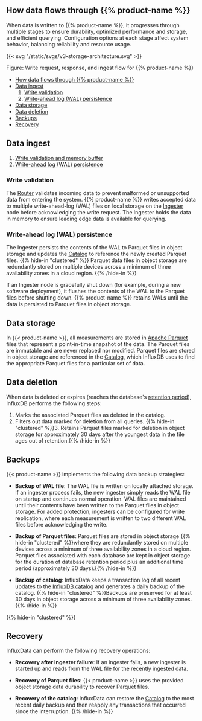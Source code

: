 ## How data flows through {{% product-name %}}

When data is written to {{% product-name %}}, it progresses through multiple stages to ensure durability, optimized performance and storage, and efficient querying. Configuration options at each stage affect system behavior, balancing reliability and resource usage.

{{< svg "/static/svgs/v3-storage-architecture.svg" >}}

<span class="caption">Figure: Write request, response, and ingest flow for {{% product-name %}}</span>

- [How data flows through {{% product-name %}}](#how-data-flows-through--product-name-)
- [Data ingest](#data-ingest)
  1. [Write validation](#write-validation)
  2. [Write-ahead log (WAL) persistence](#write-ahead-log-wal-persistence)
- [Data storage](#data-storage)
- [Data deletion](#data-deletion)
- [Backups](#backups)
- [Recovery](#recovery)

## Data ingest

1. [Write validation and memory buffer](#write-validation-and-memory-buffer)
2. [Write-ahead log (WAL) persistence](#write-ahead-log-wal-persistence)

### Write validation

The [Router](/influxdb3/version/reference/internals/storage-engine/#router) validates incoming data to prevent malformed or unsupported data from entering the system.
{{% product-name %}} writes accepted data to multiple write-ahead-log (WAL) files on local
storage on the [Ingester](/influxdb3/version/reference/internals/storage-engine/#ingester) node before acknowledging the write request.
The Ingester holds the data in memory to ensure leading edge data is available for querying.

### Write-ahead log (WAL) persistence 

The Ingester persists the contents of
the WAL to Parquet files in object storage and updates the [Catalog](/influxdb3/version/reference/internals/storage-engine/#catalog) to
reference the newly created Parquet files.
{{% hide-in "clustered" %}}
Parquet data files in object storage are redundantly stored on multiple devices
across a minimum of three availability zones in a cloud region.
{{% /hide-in %}}

If an Ingester node is gracefully shut down (for example, during a new software deployment), it flushes the contents of the WAL to the Parquet files before shutting down.
{{% product-name %}} retains WALs until the data is persisted to Parquet files in object storage.

## Data storage

In {{< product-name >}}, all measurements are stored in
[Apache Parquet](https://parquet.apache.org/) files that represent a
point-in-time snapshot of the data. The Parquet files are immutable and are
never replaced nor modified. Parquet files are stored in object storage and
referenced in the [Catalog](/influxdb3/version/reference/internals/storage-engine/#catalog), which InfluxDB uses to find the appropriate Parquet files for a particular set of data.

## Data deletion

When data is deleted or expires (reaches the database's [retention period](/influxdb3/version/reference/internals/data-retention/#database-retention-period)), InfluxDB performs the following steps:

1. Marks the associated Parquet files as deleted in the catalog.
2. Filters out data marked for deletion from all queries.
{{% hide-in "clustered" %}}3. Retains Parquet files marked for deletion in object storage for approximately 30 days after the youngest data in the file ages out of retention.{{% /hide-in %}}

## Backups

{{< product-name >}} implements the following data backup strategies:

- **Backup of WAL file**: The WAL file is written on locally attached storage.
  If an ingester process fails, the new ingester simply reads the WAL file on
  startup and continues normal operation. WAL files are maintained until their
  contents have been written to the Parquet files in object storage.
  For added protection, ingesters can be configured for write replication, where
  each measurement is written to two different WAL files before acknowledging
  the write.

- **Backup of Parquet files**: Parquet files are stored in object storage {{% hide-in "clustered" %}}where
  they are redundantly stored on multiple devices across a minimum of three
  availability zones in a cloud region. Parquet files associated with each
  database are kept in object storage for the duration of database retention period
  plus an additional time period (approximately 30 days).{{% /hide-in %}}

- **Backup of catalog**: InfluxData keeps a transaction log of all recent updates
  to the [InfluxDB catalog](/influxdb3/version/reference/internals/storage-engine/#catalog) and generates a daily backup of
  the catalog. {{% hide-in "clustered" %}}Backups are preserved for at least 30 days in object storage across a minimum of three availability zones.{{% /hide-in %}}

{{% hide-in "clustered" %}}
## Recovery

InfluxData can perform the following recovery operations:

- **Recovery after ingester failure**: If an ingester fails, a new ingester is
  started up and reads from the WAL file for the recently ingested data.

- **Recovery of Parquet files**: {{< product-name >}} uses the provided object
  storage data durability to recover Parquet files.

- **Recovery of the catalog**: InfluxData can restore the [Catalog](/influxdb3/version/reference/internals/storage-engine/#catalog) to
  the most recent daily backup and then reapply any transactions
  that occurred since the interruption.
{{% /hide-in %}}
